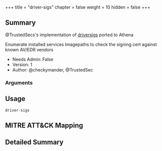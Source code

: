 +++
title = "driver-sigs"
chapter = false
weight = 10
hidden = false
+++

## Summary
@TrustedSecs's implementation of [driversigs](https://github.com/trustedsec/CS-Situational-Awareness-BOF) ported to Athena

Enumerate installed services Imagepaths to check the signing cert against known AV/EDR vendors

- Needs Admin: False  
- Version: 1  
- Author: @checkymander, @TrustedSec  

### Arguments


## Usage

```
driver-sigs
```

## MITRE ATT&CK Mapping

## Detailed Summary
